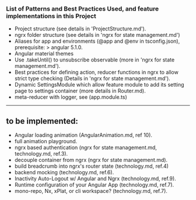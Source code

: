 ### List of Patterns and Best Practices Used, and feature implementations in this Project

* Project structure (see details in 'ProjectStructure.md').
* ngrx folder structure (see details in 'ngrx for state management.md')
* Aliases for app and environments (@app and @env in tsconfig.json), prerequisite: > angular 5.1.0.
* Angular material themes
* Use .takeUntil() to unsubscribe observable (more in 'ngrx for state management.md').
* Best practices for defining action, reducer functions in ngrx to allow strict type checking (Details in 'ngrx for state management.md').
* Dynamic SettingsModule which allow feature module to add its setting page to settings container (more details in Router.md).
* meta-reducer with logger, see (app.module.ts)
--------  
 to be implemented:
-------------  
* Angular loading animation (AngularAnimation.md, ref 10).
* full animation playground.
* ngrx based authentication (ngrx for state management.md, technology.md, ref.3).
* decouple container from ngrx (ngrx for state management.md).
* build breadcrumb into ngrx's router state (technology.md, ref.4)
* backend mocking (technology.md, ref.6).
* Inactivity Auto-Logout w/ Angular and Ngrx (technology.md, ref.9).
* Runtime configuration of your Angular App (technology.md, ref.7).
* mono-repo, Nx, xPlat, or cli workspace? (technology.md, ref.7).